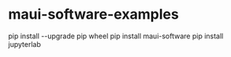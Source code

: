 # maui-software-examples



pip install --upgrade pip wheel
pip install maui-software
pip install jupyterlab
